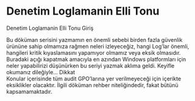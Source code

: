 # Denetim Loglamanin Elli Tonu
Denetim Loglamanin Elli Tonu
Giriş  

Bu döküman serisini yazmamın en önemli  sebebi birden fazla güvenlik ürününe sahip olmamıza 
rağmen neleri izleyeceğiz, hangi Log’lar önemli, hangileri kritik kıyaslamasını yapamıyor olmamız veya 
eksik olmasıdır. Buradaki açığı kapatmak amacıyla en azından Windows platformları için neler 
yapabilirizi düşünürken bu seriyi yazmak aklıma geldi. Keyifle okumanız dileğiyle… 
Dikkat  
Konular içerisinde tüm audit GPO’larına yer verilmeyeceği için içerikte eksiklikler olacaktır. İlgili 
döküman rehber niteliğindedir, fakat bütünü kapsamamaktadır.





